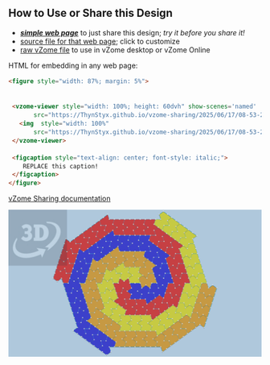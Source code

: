 
## How to Use or Share this Design

 - [***simple web page***](<https://ThynStyx.github.io/vzome-sharing/2025/06/17/08-53-24-Coloured-spiral-with-scenes-2/>) to just share this design; *try it before you share it!*
 - [source file for that web page](<https://github.com/ThynStyx/vzome-sharing/edit/main/2025/06/17/08-53-24-Coloured-spiral-with-scenes-2/index.md>); click to customize
 - [raw vZome file](<https://raw.githubusercontent.com/ThynStyx/vzome-sharing/main/2025/06/17/08-53-24-Coloured-spiral-with-scenes-2/Coloured-spiral-with-scenes-2.vZome>) to use in vZome desktop or vZome Online
 
 HTML for embedding in any web page:
 ```html
<figure style="width: 87%; margin: 5%">
  
  
  <vzome-viewer style="width: 100%; height: 60dvh" show-scenes='named'
        src="https://ThynStyx.github.io/vzome-sharing/2025/06/17/08-53-24-Coloured-spiral-with-scenes-2/Coloured-spiral-with-scenes-2.vZome" >
    <img  style="width: 100%"
        src="https://ThynStyx.github.io/vzome-sharing/2025/06/17/08-53-24-Coloured-spiral-with-scenes-2/Coloured-spiral-with-scenes-2.png" >
  </vzome-viewer>

  <figcaption style="text-align: center; font-style: italic;">
     REPLACE this caption!
  </figcaption>
</figure>

 ```

[vZome Sharing documentation](https://vzome.github.io/vzome/sharing.html#how-it-works)

![Image](<Coloured-spiral-with-scenes-2.png>)

